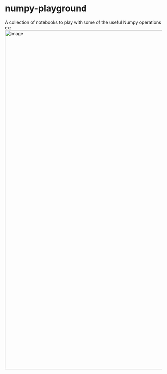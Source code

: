 # numpy-playground
A collection of notebooks to play with some of the useful Numpy operations 
ex:
<img width="1093" alt="image" src="https://user-images.githubusercontent.com/6938724/214911224-4fcdaacb-4a0d-47da-beda-7ad1fb29ec04.png">
